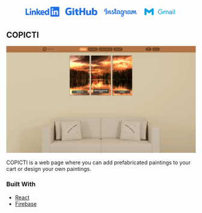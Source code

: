 <p align="center">
  <a href="https://www.linkedin.com/in/giulianoconti/"><img width="100" src="https://raw.githubusercontent.com/giulianoconti/api/main/svgs/linkedin.svg" alt="LinkedIn"></a>
  <a href="https://github.com/giulianoconti"><img width="100" src="https://raw.githubusercontent.com/giulianoconti/api/main/svgs/github.svg" alt="GitHub"></a>
  <a href="https://www.instagram.com/giulianocontii/"><img width="100" src="https://raw.githubusercontent.com/giulianoconti/api/main/svgs/instagram.svg" alt="Instagram"></a>
  <a href="mailto:giuliconti1@gmail.com"><img width="100" src="https://raw.githubusercontent.com/giulianoconti/api/main/svgs/gmail.png" alt="Mail"></a>
</p>

## COPICTI

![COPICTI](https://raw.githubusercontent.com/giulianoconti/api/main/imagesProjects/images_1920x1080/copicti.webp?raw=true)

COPICTI is a web page where you can add prefabricated paintings to your cart or design your own paintings.

### Built With

* [React](https://reactjs.org/)
* [Firebase](https://firebase.google.com/)
